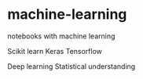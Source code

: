 # machine-learning
notebooks with machine learning

Scikit learn
Keras
Tensorflow

Deep learning 
Statistical understanding 

